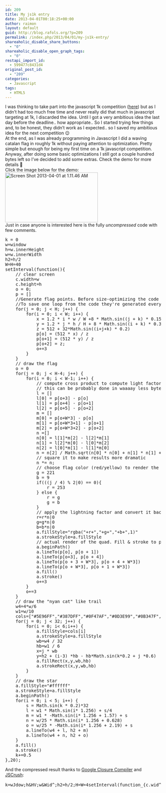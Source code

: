 ```yaml
---
id: 209
title: My js1k entry
date: 2013-04-01T00:18:25+00:00
author: raimon
layout: default
guid: http://blog.rafols.org/?p=209
permalink: /index.php/2013/04/01/my-js1k-entry/
shareaholic_disable_share_buttons:
  - "0"
shareaholic_disable_open_graph_tags:
  - "0"
restapi_import_id:
  - 599477c8431d4
original_post_id:
  - "209"
categories:
  - Javascript
tags:
  - HTML5
---
```

I was thinking to take part into the javascript 1k competition (<a href="http://js1k.com/2013-spring/" target="_blank" rel="noopener noreferrer">here</a>) but as I didn&#8217;t had too much free time and never really did that much in javascript targeting at 1k, I discarded the idea. Until I got a very ambitious idea the last day before the deadline.. how appropriate.. So I started trying few things and, to be honest, they didn&#8217;t work as I expected.. so I saved my ambitious idea for the next competition 😉  
At the end, as I was already programming in Javascript I did a waving catalan flag in roughly 1k without paying attention to optimization. Pretty simple but enough for being my first time on a 1k javascript competition. Anyway, after doing some basic optimizations I still got a couple hundred bytes left so I&#8217;ve decided to add some extras. Check the demo for more details 🙂  
Click the image below for the demo:  
<a href="http://js1k.com/2013-spring/demo/1537" target="_blank" rel="noopener noreferrer"><img loading="lazy" src="http://blog.rafols.org/wp-content/uploads/Screen-Shot-2013-04-01-at-1.11.46-AM-300x161.png" alt="Screen Shot 2013-04-01 at 1.11.46 AM" width="300" height="161" class="alignnone size-medium wp-image-218" /></a>  
Just in case anyone is interested here is the fully _uncompressed_ code with few comments.

<pre>k = 0
w=window
h=w.innerHeight
w=w.innerWidth
h2=h/2
W=H=40
setInterval(function(){
    // clear screen
    c.width=w
    c.height=h
    o = 0;
    p = []
    //Generate flag points. Before size-optimizing the code they were generated only once and stored in an external array.
    //To save one loop from the code they're generated every single frame.. oh well..
    for(j = 0; j &lt; H; j++) {
        for(i = 0; i &lt; W; i++) {
            x = 1.2 * i * w / W +8 * Math.sin((j + k) * 0.15)
            y = 1.2 * j * h / H + 8 * Math.sin((i + k) * 0.3)
            z = 512 + 32*Math.sin((i+j+k) * 0.2)
            p[o] = (512 * x) / z
            p[o+1] = (512 * y) / z
            p[o+2] = z;
            o+=3
        }
    }
    // draw the flag
    o = 0
    for(j = 0; j &lt; H-4; j++) {
        for(i = 0; i &lt; W-1; i++) {
            // compute cross product to compute light factor
            // this can be probably done in waaaay less bytes
            l = []
            l[0] = p[o+3] - p[o]
            l[1] = p[o+4] - p[o+1]
            l[2] = p[o+5] - p[o+2]
            m = []
            m[0] = p[o+W*3] - p[o]
            m[1] = p[o+W*3+1] - p[o+1]
            m[2] = p[o+W*3+2] - p[o+2]
            n =[]
            n[0] = l[1]*m[2] - l[2]*m[1]
            n[1] = l[2]*m[0] - l[0]*m[2]
            n[2] = l[0]*m[1] - l[1]*m[0]
            n = n[2] / Math.sqrt(n[0] * n[0] + n[1] * n[1] + n[2] * n[2]);
            // square it to make results more dramatic
            n *= n;
            // choose flag color (red/yellow) to render the different color stripes depending on the vertical coordinate
            g = 221
            b = 9
            if(((j / 4) % 2|0) == 0){
                r = 253
            } else {
                r = g
                g = b
            }
            // apply the lightning factor and convert it back to integer using "|0"
            r=r*n|0
            g=g*n|0
            b=b*n|0
            a.fillStyle="rgba("+r+","+g+","+b+",1)"
            a.strokeStyle=a.fillStyle
            // actual render of the quad. Fill & stroke to polish (antialiasing, subpixel,..)
            a.beginPath()
            a.lineTo(p[o], p[o + 1])
            a.lineTo(p[o+3], p[o + 4])
            a.lineTo(p[o + 3 + W*3], p[o + 4 + W*3])
            a.lineTo(p[o + W*3], p[o + 1 + W*3])
            a.fill()
            a.stroke()
            o+=3
        }
        o+=3
    }
    // draw the "nyan cat" like trail
    w4=4*w/6
    w1=w/10
    cols=["#5E96FF","#387DFF","#0F47AF","#0D3E99","#0B347F","#08265B"]
    for(j = 0; j &lt; 32; j++) {
        for(i = 0; i&lt; 6;i++) {
            a.fillStyle=cols[i]
            a.strokeStyle=a.fillStyle
            wb=w4 / 32
            hb=w1 / 6
            x=j * wb
            y=h2 + (i-3) *hb - hb*Math.sin(k*0.2 + j *0.6)
            a.fillRect(x,y,wb,hb)
            a.strokeRect(x,y,wb,hb)
        }
    }
    // draw the star
    a.fillStyle="#ffffff"
    a.strokeStyle=a.fillStyle
    a.beginPath()
    for(i = 0; i &lt; 5; i++) {
        s = Math.sin(k * 0.2)*32
        l = w1 * Math.sin(i* 1.256) + s/4
        m = w1 * -Math.sin(i* 1.256 + 1.57) + s
        n = w/25 * Math.sin(i* 1.256 + 0.628)
        o = w/25 * -Math.sin(i* 1.256 + 2.19) + s
        a.lineTo(w4 + l, h2 + m)
        a.lineTo(w4 + n, h2 + o)
    }
    a.fill()
    a.stroke()
    k+=0.5
},20);
</pre>

And the compressed result thanks to [Google Closure Compiler](http://closure-compiler.appspot.com/home) and [JSCrush](http://www.iteral.com/jscrush/):

<pre>k=wJdow;h&HV;w&Wid^;h2=h/2;H=W=4setInterval(function_{c.wid^;c.hV=h;o=p=[]j&lt;hui&lt;wx=~i*w/W+815*(j!y=~j*h/H+83*`!zK2+Z`+j!]Kx/z,1]Ky/z,2]=z,o=ji=cols[i,wb4/Z,hb1/6,x=j*wb,y=N`-3)*hb-hbk+6*j,;="#ffffff";;;5&gt;is=Zkl1*O/4,m1*-+~57O,nY+628oY-+2.19Ow4+l,Nm)w4+n,No);_;_;k+=5},20);GJ(+X,a.lJeTo(a.strokefor`=~256*i[2]	[0][1]a.fillX=Rect(x,y,wb,hb)],++)3*W*;for(j=a.begJPa^_=w),p[o*n|0,0;2*F #;i]-o+=3!+k)$])&.Jner@*mC=GMa^.sJinK=51L+",Nh2+O)+sQ=[U;jVeightXStyleY/25*Z32^th_()`(i~1.0.';for(Y in $='~`_^ZYXVUQONLKJGC@&$!	')with(_.split($[Y]))_=join(pop());eval(_)
</pre>
